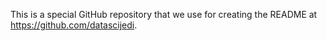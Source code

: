 This is a special GitHub repository that we use for creating the README at https://github.com/datascijedi. 
